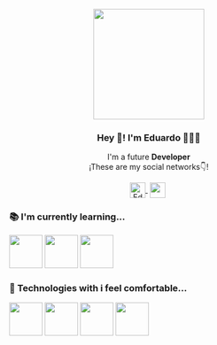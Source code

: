 <p align="center" width="300">
    <img align="center" width="200" src="https://user-images.githubusercontent.com/95626566/211168773-b7e04a47-ef55-4c9c-81d0-1f4a4685c757.jpg"/>
    <h3 align="center">Hey 👋! I'm Eduardo 👨🏻‍💻</h3>
 </p>
 
 <p align="center">I'm a future <strong>Developer</strong> <br />¡These are my social networks👇!</p>
 
 <p align="center">
  <a href="https://www.linkedin.com/in/eduardo-mart%C3%ADn-sonseca-b337281ab/" target="blank" style='margin-right:4px'>
     <img align="center" src="https://cdn.jsdelivr.net/npm/simple-icons@3.0.1/icons/linkedin.svg" alt="Eduardo Martín-Sonseca" height="28px" width="28px" />
   </a>
    <a href="https://www.instagram.com/edumal_sin_mas/" target="blank" style='margin-right:4px'>
     <img align="center" src="https://cdn.jsdelivr.net/npm/simple-icons@3.13.0/icons/instagram.svg"height="28px" width="28px" />
   </a>
 </p>
 
 ### 📚 I'm currently learning...
 <a href="https://www.javascript.com/" title="JavaScript"><img width="60" src="https://user-images.githubusercontent.com/109598200/196561215-d51e1c92-dcdd-4b62-b3cb-5568be5ee3e0.png" /></a>
 <a href="https://www.oracle.com/es/java/" title="Java"><img width="60" src="https://user-images.githubusercontent.com/95626566/226169587-52871b8e-7bd5-45e8-9616-1267ff9bcdd3.png" /></a>
  <a href="https://aws.amazon.com/es/what-is/python/#:~:text=Python%20es%20un%20lenguaje%20de,ejecutar%20en%20muchas%20plataformas%20diferentes." title="Python"><img width="60" src="https://user-images.githubusercontent.com/95626566/226168698-2498d791-be9e-490f-815b-d7c0507f559c.png" /></a>
 
  ### 🚀 Technologies with i feel comfortable...
  
  <a href="https://developer.mozilla.org/es/docs/Web/HTML" title="HTML"><img width="60" src="https://user-images.githubusercontent.com/109598200/196561046-fd179b77-4145-4550-9a00-04f902f7fa67.png" /></a>
 <a href="https://developer.mozilla.org/es/docs/Web/CSS" title="CSS"><img width="60" src="https://user-images.githubusercontent.com/109598200/196561179-ab5e23a8-19ca-4555-a8fe-c800c89836f9.png" /></a>
 <a href="https://www.javascript.com/" title="JavaScript"><img width="60" src="https://user-images.githubusercontent.com/109598200/196561215-d51e1c92-dcdd-4b62-b3cb-5568be5ee3e0.png" /></a>
 <a href="https://developer.mozilla.org/es/docs/Web/Java" title="Java"><img width="60" src="https://user-images.githubusercontent.com/95626566/226169587-52871b8e-7bd5-45e8-9616-1267ff9bcdd3.png" /></a>
